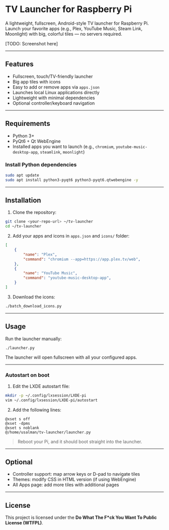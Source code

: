 # TV Launcher for Raspberry Pi

A lightweight, fullscreen, Android-style TV launcher for Raspberry Pi.  
Launch your favorite apps (e.g., Plex, YouTube Music, Steam Link, Moonlight) with big, colorful tiles — no servers required.

[TODO: Screenshot here]

---

## Features

- Fullscreen, touch/TV-friendly launcher
- Big app tiles with icons
- Easy to add or remove apps via `apps.json`
- Launches local Linux applications directly
- Lightweight with minimal dependencies
- Optional controller/keyboard navigation

---

## Requirements

- Python 3+  
- PyQt6 + Qt WebEngine
- Installed apps you want to launch (e.g., `chromium`, `youtube-music-desktop-app`, `steamlink`, `moonlight`)

### Install Python dependencies

```bash
sudo apt update
sudo apt install python3-pyqt6 python3-pyqt6.qtwebengine -y
````

---

## Installation

1. Clone the repository:

```bash
git clone <your-repo-url> ~/tv-launcher
cd ~/tv-launcher
```

2. Add your apps and icons in `apps.json` and `icons/` folder:

```json
[
    {
        "name": "Plex",
        "command": "chromium --app=https://app.plex.tv/web",
    },
    {
        "name": "YouTube Music",
        "command": "youtube-music-desktop-app",
    }
]
```

3. Download the icons:

```bash
./batch_download_icons.py
```

---

## Usage

Run the launcher manually:

```bash
./launcher.py
```

The launcher will open fullscreen with all your configured apps.

---

### Autostart on boot

1. Edit the LXDE autostart file:

```bash
mkdir -p ~/.config/lxsession/LXDE-pi
vim ~/.config/lxsession/LXDE-pi/autostart
```

2. Add the following lines:

```text
@xset s off
@xset -dpms
@xset s noblank
@/home/usalman/tv-launcher/launcher.py
```

> Reboot your Pi, and it should boot straight into the launcher.

---

## Optional

* Controller support: map arrow keys or D-pad to navigate tiles
* Themes: modify CSS in HTML version (if using WebEngine)
* All Apps page: add more tiles with additional pages

---

## License

This project is licensed under the **Do What The F*ck You Want To Public License (WTFPL)**.
